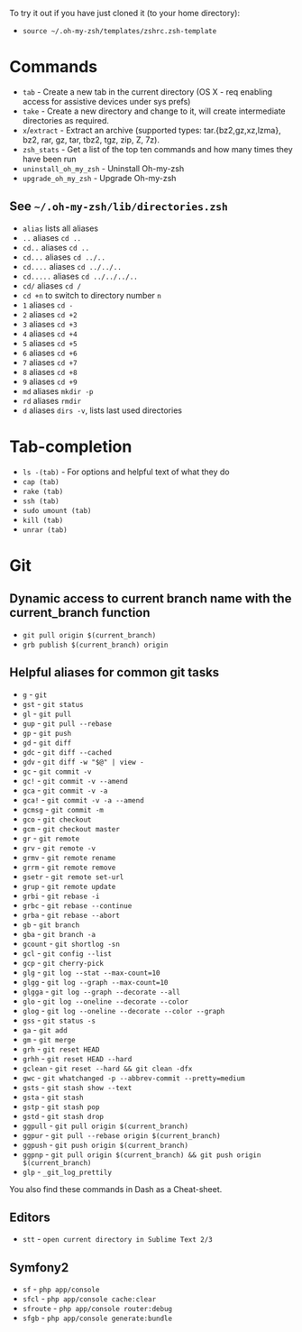 To try it out if you have just cloned it (to your home directory):

- `source ~/.oh-my-zsh/templates/zshrc.zsh-template`

Commands
========

- `tab` - Create a new tab in the current directory (OS X - req enabling access for assistive devices under sys prefs)
- `take` - Create a new directory and change to it, will create intermediate directories as required.
- `x`/`extract` - Extract an archive (supported types: tar.{bz2,gz,xz,lzma}, bz2, rar, gz, tar, tbz2, tgz, zip, Z, 7z).
- `zsh_stats` - Get a list of the top ten commands and how many times they have been run
- `uninstall_oh_my_zsh` - Uninstall Oh-my-zsh
- `upgrade_oh_my_zsh` - Upgrade Oh-my-zsh

See `~/.oh-my-zsh/lib/directories.zsh`
--------------------------------------

- `alias` lists all aliases
- `..` aliases `cd ..`
- `cd..` aliases `cd ..`
- `cd...` aliases `cd ../..`
- `cd....` aliases `cd ../../..`
- `cd.....` aliases `cd ../../../..`
- `cd/` aliases `cd /`
- `cd +n` to switch to directory number `n`
- `1` aliases `cd -`
- `2` aliases `cd +2`
- `3` aliases `cd +3`
- `4` aliases `cd +4`
- `5` aliases `cd +5`
- `6` aliases `cd +6`
- `7` aliases `cd +7`
- `8` aliases `cd +8`
- `9` aliases `cd +9`
- `md` aliases `mkdir -p`
- `rd` aliases `rmdir`
- `d` aliases `dirs -v`, lists last used directories

Tab-completion
==============

- `ls -(tab)` - For options and helpful text of what they do
- `cap (tab)`
- `rake (tab)`
- `ssh (tab)`
- `sudo umount (tab)`
- `kill (tab)`
- `unrar (tab)`

Git
===

Dynamic access to current branch name with the current_branch function
----------------------------------------------------------------------

- `git pull origin $(current_branch)`
- `grb publish $(current_branch) origin`

Helpful aliases for common git tasks
------------------------------------

- `g` - `git`
- `gst` - `git status`
- `gl` - `git pull`
- `gup` - `git pull --rebase`
- `gp` - `git push`
- `gd` - `git diff`
- `gdc` - `git diff --cached`
- `gdv` - `git diff -w "$@" | view -`
- `gc` - `git commit -v`
- `gc!` - `git commit -v --amend`
- `gca` - `git commit -v -a`
- `gca!` - `git commit -v -a --amend`
- `gcmsg` - `git commit -m`
- `gco` - `git checkout`
- `gcm` - `git checkout master`
- `gr` - `git remote`
- `grv` - `git remote -v`
- `grmv` - `git remote rename`
- `grrm` - `git remote remove`
- `gsetr` - `git remote set-url`
- `grup` - `git remote update`
- `grbi` - `git rebase -i`
- `grbc` - `git rebase --continue`
- `grba` - `git rebase --abort`
- `gb` - `git branch`
- `gba` - `git branch -a`
- `gcount` - `git shortlog -sn`
- `gcl` - `git config --list`
- `gcp` - `git cherry-pick`
- `glg` - `git log --stat --max-count=10`
- `glgg` - `git log --graph --max-count=10`
- `glgga` - `git log --graph --decorate --all`
- `glo` - `git log --oneline --decorate --color`
- `glog` - `git log --oneline --decorate --color --graph`
- `gss` - `git status -s`
- `ga` - `git add`
- `gm` - `git merge`
- `grh` - `git reset HEAD`
- `grhh` - `git reset HEAD --hard`
- `gclean` - `git reset --hard && git clean -dfx`
- `gwc` - `git whatchanged -p --abbrev-commit --pretty=medium`
- `gsts` - `git stash show --text`
- `gsta` - `git stash`
- `gstp` - `git stash pop`
- `gstd` - `git stash drop`
- `ggpull` - `git pull origin $(current_branch)`
- `ggpur` - `git pull --rebase origin $(current_branch)`
- `ggpush` - `git push origin $(current_branch)`
- `ggpnp` - `git pull origin $(current_branch) && git push origin $(current_branch)`
- `glp` - `_git_log_prettily`

You also find these commands in Dash as a Cheat-sheet.

Editors
-------

- `stt` - `open current directory in Sublime Text 2/3`

Symfony2
--------

- `sf` - `php app/console`
- `sfcl` - `php app/console cache:clear`
- `sfroute` - `php app/console router:debug`
- `sfgb` - `php app/console generate:bundle`
